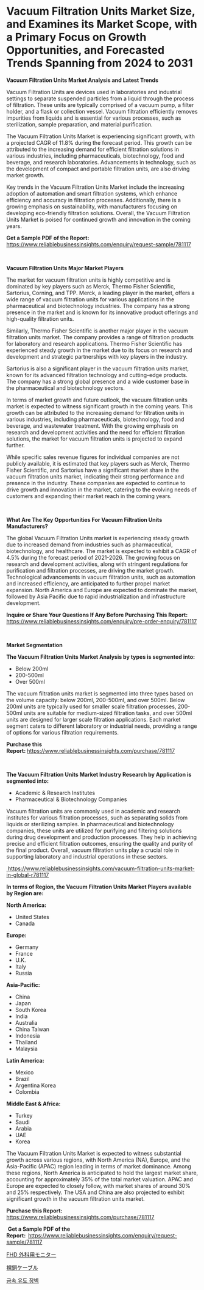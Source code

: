<p><h1>Vacuum Filtration Units Market Size, and Examines its Market Scope, with a Primary Focus on Growth Opportunities, and Forecasted Trends Spanning from 2024 to 2031</h1></p><p><strong>Vacuum Filtration Units Market Analysis and Latest Trends</strong></p>
<p><p>Vacuum Filtration Units are devices used in laboratories and industrial settings to separate suspended particles from a liquid through the process of filtration. These units are typically comprised of a vacuum pump, a filter holder, and a flask or collection vessel. Vacuum filtration efficiently removes impurities from liquids and is essential for various processes, such as sterilization, sample preparation, and material purification.</p><p>The Vacuum Filtration Units Market is experiencing significant growth, with a projected CAGR of 11.8% during the forecast period. This growth can be attributed to the increasing demand for efficient filtration solutions in various industries, including pharmaceuticals, biotechnology, food and beverage, and research laboratories. Advancements in technology, such as the development of compact and portable filtration units, are also driving market growth.</p><p>Key trends in the Vacuum Filtration Units Market include the increasing adoption of automation and smart filtration systems, which enhance efficiency and accuracy in filtration processes. Additionally, there is a growing emphasis on sustainability, with manufacturers focusing on developing eco-friendly filtration solutions. Overall, the Vacuum Filtration Units Market is poised for continued growth and innovation in the coming years.</p></p>
<p><strong>Get a Sample PDF of the Report:&nbsp;</strong> <a href="https://www.reliablebusinessinsights.com/enquiry/request-sample/781117">https://www.reliablebusinessinsights.com/enquiry/request-sample/781117</a></p>
<p>&nbsp;</p>
<p><strong>Vacuum Filtration Units Major Market Players</strong></p>
<p><p>The market for vacuum filtration units is highly competitive and is dominated by key players such as Merck, Thermo Fisher Scientific, Sartorius, Corning, and TPP. Merck, a leading player in the market, offers a wide range of vacuum filtration units for various applications in the pharmaceutical and biotechnology industries. The company has a strong presence in the market and is known for its innovative product offerings and high-quality filtration units.</p><p>Similarly, Thermo Fisher Scientific is another major player in the vacuum filtration units market. The company provides a range of filtration products for laboratory and research applications. Thermo Fisher Scientific has experienced steady growth in the market due to its focus on research and development and strategic partnerships with key players in the industry.</p><p>Sartorius is also a significant player in the vacuum filtration units market, known for its advanced filtration technology and cutting-edge products. The company has a strong global presence and a wide customer base in the pharmaceutical and biotechnology sectors.</p><p>In terms of market growth and future outlook, the vacuum filtration units market is expected to witness significant growth in the coming years. This growth can be attributed to the increasing demand for filtration units in various industries, including pharmaceuticals, biotechnology, food and beverage, and wastewater treatment. With the growing emphasis on research and development activities and the need for efficient filtration solutions, the market for vacuum filtration units is projected to expand further.</p><p>While specific sales revenue figures for individual companies are not publicly available, it is estimated that key players such as Merck, Thermo Fisher Scientific, and Sartorius have a significant market share in the vacuum filtration units market, indicating their strong performance and presence in the industry. These companies are expected to continue to drive growth and innovation in the market, catering to the evolving needs of customers and expanding their market reach in the coming years.</p></p>
<p>&nbsp;</p>
<p><strong>What Are The Key Opportunities For Vacuum Filtration Units Manufacturers?</strong></p>
<p><p>The global Vacuum Filtration Units market is experiencing steady growth due to increased demand from industries such as pharmaceutical, biotechnology, and healthcare. The market is expected to exhibit a CAGR of 4.5% during the forecast period of 2021-2026. The growing focus on research and development activities, along with stringent regulations for purification and filtration processes, are driving the market growth. Technological advancements in vacuum filtration units, such as automation and increased efficiency, are anticipated to further propel market expansion. North America and Europe are expected to dominate the market, followed by Asia Pacific due to rapid industrialization and infrastructure development.</p></p>
<p><strong>Inquire or Share Your Questions If Any Before Purchasing This Report:</strong> <a href="https://www.reliablebusinessinsights.com/enquiry/pre-order-enquiry/781117">https://www.reliablebusinessinsights.com/enquiry/pre-order-enquiry/781117</a></p>
<p>&nbsp;</p>
<p><strong>Market Segmentation</strong></p>
<p><strong>The Vacuum Filtration Units Market Analysis by types is segmented into:</strong></p>
<p><ul><li>Below 200ml</li><li>200-500ml</li><li>Over 500ml</li></ul></p>
<p><p>The vacuum filtration units market is segmented into three types based on the volume capacity: below 200ml, 200-500ml, and over 500ml. Below 200ml units are typically used for smaller scale filtration processes, 200-500ml units are suitable for medium-sized filtration tasks, and over 500ml units are designed for larger scale filtration applications. Each market segment caters to different laboratory or industrial needs, providing a range of options for various filtration requirements.</p></p>
<p><strong>Purchase this Report:&nbsp;</strong><a href="https://www.reliablebusinessinsights.com/purchase/781117">https://www.reliablebusinessinsights.com/purchase/781117</a></p>
<p>&nbsp;</p>
<p><strong>The Vacuum Filtration Units Market Industry Research by Application is segmented into:</strong></p>
<p><ul><li>Academic & Research Institutes</li><li>Pharmaceutical & Biotechnology Companies</li></ul></p>
<p><p>Vacuum filtration units are commonly used in academic and research institutes for various filtration processes, such as separating solids from liquids or sterilizing samples. In pharmaceutical and biotechnology companies, these units are utilized for purifying and filtering solutions during drug development and production processes. They help in achieving precise and efficient filtration outcomes, ensuring the quality and purity of the final product. Overall, vacuum filtration units play a crucial role in supporting laboratory and industrial operations in these sectors.</p></p>
<p><a href="https://www.reliablebusinessinsights.com/vacuum-filtration-units-market-in-global-r781117">&nbsp;https://www.reliablebusinessinsights.com/vacuum-filtration-units-market-in-global-r781117</a></p>
<p><strong>In terms of Region, the Vacuum Filtration Units Market Players available by Region are:</strong></p>
<p>
    <p> <strong> North America: </strong>
        <ul>
            <li>United States</li>
            <li>Canada</li>
        </ul>
        </p> 
    <p> <strong> Europe: </strong>
        <ul>
            <li>Germany</li>
            <li>France</li>
            <li>U.K.</li>
            <li>Italy</li>
            <li>Russia</li>
        </ul>
        </p> 
    <p> <strong> Asia-Pacific: </strong>
        <ul>
            <li>China</li>
            <li>Japan</li>
            <li>South Korea</li>
            <li>India</li>
            <li>Australia</li>
            <li>China Taiwan</li>
            <li>Indonesia</li>
            <li>Thailand</li>
            <li>Malaysia</li>
        </ul>
        </p> 
    <p> <strong> Latin America: </strong>
        <ul>
            <li>Mexico</li>
            <li>Brazil</li>
            <li>Argentina Korea</li>
            <li>Colombia</li>
        </ul>
        </p> 
    <p> <strong> Middle East & Africa: </strong>
        <ul>
            <li>Turkey</li>
            <li>Saudi</li>
            <li>Arabia</li>
            <li>UAE</li>
            <li>Korea</li>
        </ul>
    </p>
    </p>
<p><p>The Vacuum Filtration Units Market is expected to witness substantial growth across various regions, with North America (NA), Europe, and the Asia-Pacific (APAC) region leading in terms of market dominance. Among these regions, North America is anticipated to hold the largest market share, accounting for approximately 35% of the total market valuation. APAC and Europe are expected to closely follow, with market shares of around 30% and 25% respectively. The USA and China are also projected to exhibit significant growth in the vacuum filtration units market.</p></p>
<p><strong>Purchase this Report: </strong><a href="https://www.reliablebusinessinsights.com/purchase/781117">https://www.reliablebusinessinsights.com/purchase/781117</a></p>
<p>&nbsp;<strong>Get a Sample PDF of the Report:&nbsp;&nbsp;</strong><a href="https://www.reliablebusinessinsights.com/enquiry/request-sample/781117">https://www.reliablebusinessinsights.com/enquiry/request-sample/781117</a></p>
<p><strong></strong></p>
<p><p><a href="https://github.com/tubbs463/Market-Research-Report-List-1/blob/main/1184546110614.md">FHD 外科用モニター</a></p><p><a href="https://github.com/LeoraEber/Market-Research-Report-List-1/blob/main/6680837110615.md">裸銅ケーブル</a></p><p><a href="https://github.com/FelipeGrrady654556/Market-Research-Report-List-2/blob/main/9187454105355.md">금속 유도 장벽</a></p></p>